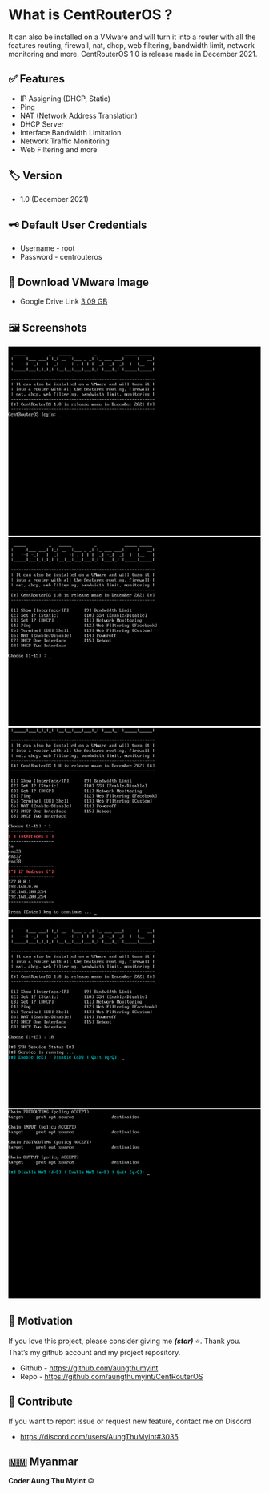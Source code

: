 # What is CentRouterOS ?
It can also be installed on a VMware and will turn it into a router with all the features routing, firewall, nat, dhcp, web filtering, bandwidth limit, network monitoring and more. CentRouterOS 1.0 is release made in December 2021.

## :white_check_mark: Features
* IP Assigning (DHCP, Static)
* Ping
* NAT (Network Address Translation)
* DHCP Server
* Interface Bandwidth Limitation
* Network Traffic Monitoring
* Web Filtering and more

## :label: Version
* 1.0 (December 2021)

## :old_key: Default User Credentials
* Username - root
* Password - centrouteros

## :ice_cube: Download VMware Image
* Google Drive Link [3.09 GB](https://drive.google.com/file/d/1pJwNz6lTLXuJm-CjmS5OKu747CZ4aGK3/view?usp=sharing)

## :framed_picture: Screenshots
<img src=https://raw.githubusercontent.com/AungThuMyint/CentRouterOS/main/CentRouterOS01.png>
<img src=https://raw.githubusercontent.com/AungThuMyint/CentRouterOS/main/CentRouterOS02.png>
<img src=https://raw.githubusercontent.com/AungThuMyint/CentRouterOS/main/CentRouterOS03.png>
<img src=https://raw.githubusercontent.com/AungThuMyint/CentRouterOS/main/CentRouterOS04.png>
<img src=https://raw.githubusercontent.com/AungThuMyint/CentRouterOS/main/CentRouterOS05.png>

## :revolving_hearts: Motivation
If you love this project, please consider giving me **_(star)_** ⭐. Thank you. That’s my github account and my project repository.
* Github - https://github.com/aungthumyint
* Repo - https://github.com/aungthumyint/CentRouterOS

## :beginner: Contribute
If you want to report issue or request new feature, contact me on Discord
* https://discord.com/users/AungThuMyint#3035

## :myanmar: Myanmar
**Coder Aung Thu Myint** :copyright:
